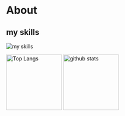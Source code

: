 # About

## my skills

<img alt="my skills" src="https://skillicons.dev/icons?theme=light&perline=8&i=html,css,sass,js,jquery,vue,wordpress,gulp,webpack,vite,docker,ps,ai,xd,figma" />

<p align="left"> 
  <img alt="Top Langs" height="150px" src="https://github-readme-stats.vercel.app/api/top-langs/?username=SenaMurakami&layout=compact&show_icons=true&theme=onedark" />
  <img alt="github stats" height="150px" src="https://github-readme-stats.vercel.app/api?username=SenaMurakami&theme=onedark&show_icons=ture" />
</p>